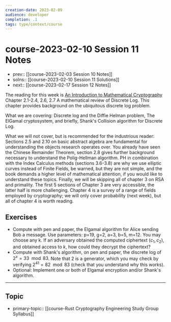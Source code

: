 ```yaml
---
creation-date: 2023-02-09
audience: developer
completion: .1
tags: type/context/course
---
```

# course-2023-02-10 Session 11 Notes
- prev:: [[course-2023-02-03 Session 10 Notes]]
- solns:: [[course-2023-02-10 Session 11 Solutions]]
- next:: [[course-2023-02-17 Session 12 Notes]]

The reading for this week is [An Introduction to Mathematical Cryptography](https://drive.google.com/drive/u/0/folders/1ILBHUZrDZDku3HfK1yyp6AbBD_F3nRm5) Chapter 2.1-2.4, 2.6, 2.7 A mathematical review of Discrete Log. This chapter provides background on the ubiquitous discrete log problem.

What we are covering: Discrete log and the Diffie Helman problem, The ElGamal cryptosystem, and briefly, Shank's Collision algorithm for Discrete Log.

What we will not cover, but is recommended for the industrious reader: Sections 2.5 and 2.10 on basic abstract algebra are fundamental for understanding the objects research operates over. You already have seen the Chinese Remainder Theorem, section 2.8 gives further background necessary to understand the Polig-Hellman algorithm. PH in combination with the Index Calculus methods (sections 3.6-3.8) are why we use elliptic curves instead of Finite Fields, be warned, but they are not simple, and the book demands a higher level of mathematical attention, if you would like to understand these topics.
Finally, we will be skipping all of chapter 3 on RSA and primality. The first 5 sections of Chapter 3 are very accessible, the latter half is more challenging. Chapter 4 is a survey of a range of fields employed by cryptography; we will only cover probability (next week), but all of chapter 4 is worth reading.

## Exercises
- Compute with pen and paper, the Elgamal algorithm for Alice sending Bob a message. Use parameters: p=19, g=2, a=3, b=5, m=12. You may choose any k. If an adversary obtained the computed ciphertext $(c_1,c_2)$, and obtained access to $k$, how could they decrypt the ciphertext?
- Compute with Shank's algorithm, on pen and paper, the discrete log of $2^x=33 \mod 83$. Note that $2$ is a generator, which you may check by verifying $2^{41}=82 \mod 83$ (check that you understand why this works).
- Optional: Implement one or both of Elgamal encryption and/or Shank's algorithm.

---
## Topic
- primary-topic:: [[course-Rust Cryptography Engineering Study Group Syllabus]]